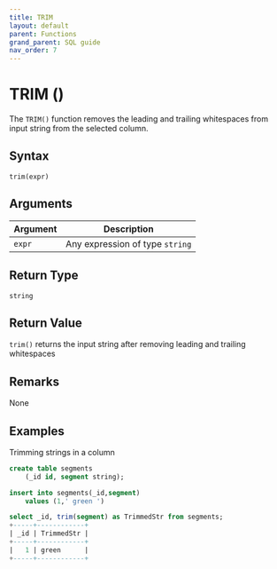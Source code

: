```yaml
---
title: TRIM
layout: default
parent: Functions
grand_parent: SQL guide
nav_order: 7
---
```


# TRIM ()

The `TRIM()` function removes the leading and trailing whitespaces from input string from the selected column.

## Syntax

```
trim(expr)
```

## Arguments

| Argument | Description |
|---|---|
| `expr` | Any expression of type `string` |

## Return Type

`string`

## Return Value

`trim()` returns the input string after removing leading and trailing whitespaces

## Remarks

None

## Examples

Trimming strings in a column

```sql
create table segments
    (_id id, segment string);

insert into segments(_id,segment)
    values (1,' green ')

select _id, trim(segment) as TrimmedStr from segments;
+-----+------------+
| _id | TrimmedStr |
+-----+------------+
|   1 | green      |
+-----+------------+
```
